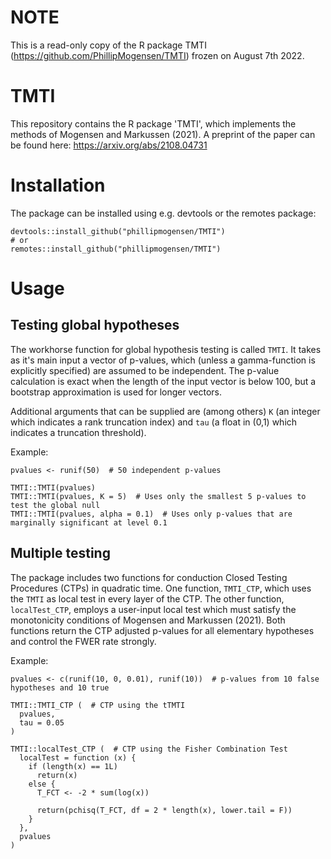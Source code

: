 # NOTE
This is a read-only copy of the R package TMTI (https://github.com/PhillipMogensen/TMTI) frozen on August 7th 2022.

# TMTI
This repository contains the R package 'TMTI', which implements the methods of Mogensen and Markussen (2021). A preprint of the paper can be found here: https://arxiv.org/abs/2108.04731

# Installation
The package can be installed using e.g. devtools or the remotes package:
```
devtools::install_github("phillipmogensen/TMTI")
# or
remotes::install_github("phillipmogensen/TMTI")
```

# Usage
## Testing global hypotheses
The workhorse function for global hypothesis testing is called `TMTI`. It takes as it's main input a vector of p-values, which (unless a gamma-function is explicitly specified) are assumed to be independent. The p-value calculation is exact when the length of the input vector is below 100, but a bootstrap approximation is used for longer vectors.

Additional arguments that can be supplied are (among others) `K` (an integer which indicates a rank truncation index) and `tau` (a float in (0,1) which indicates a truncation threshold).

Example:
```
pvalues <- runif(50)  # 50 independent p-values

TMTI::TMTI(pvalues)
TMTI::TMTI(pvalues, K = 5)  # Uses only the smallest 5 p-values to test the global null
TMTI::TMTI(pvalues, alpha = 0.1)  # Uses only p-values that are marginally significant at level 0.1
```

## Multiple testing
The package includes two functions for conduction Closed Testing Procedures (CTPs) in quadratic time. One function, `TMTI_CTP`, which uses the `TMTI` as local test in every layer of the CTP. The other function, `localTest_CTP`, employs a user-input local test which must satisfy the monotonicity conditions of Mogensen and Markussen (2021). Both functions return the CTP adjusted p-values for all elementary hypotheses and control the FWER rate strongly.

Example:
```
pvalues <- c(runif(10, 0, 0.01), runif(10))  # p-values from 10 false hypotheses and 10 true

TMTI::TMTI_CTP (  # CTP using the tTMTI
  pvalues, 
  tau = 0.05
)

TMTI::localTest_CTP (  # CTP using the Fisher Combination Test
  localTest = function (x) {
    if (length(x) == 1L)
      return(x)
    else {
      T_FCT <- -2 * sum(log(x))
      
      return(pchisq(T_FCT, df = 2 * length(x), lower.tail = F))
    }
  },
  pvalues
)
```

